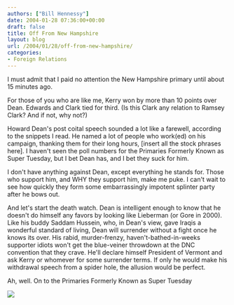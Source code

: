 ```yaml
---
authors: ["Bill Hennessy"]
date: 2004-01-28 07:36:00+00:00
draft: false
title: Off From New Hampshire
layout: blog
url: /2004/01/28/off-from-new-hampshire/
categories:
- Foreign Relations
---
```


I must admit that I paid no attention the New Hampshire primary until about 15 minutes ago.

For those of you who are like me, Kerry won by more than 10 points over Dean. Edwards and Clark tied for third. (Is this Clark any relation to Ramsey Clark? And if not, why not?)

Howard Dean's post coital speech sounded a lot like a farewell, according to the snippets I read. He named a lot of people who work(ed) on his campaign, thanking them for their long hours, [insert all the stock phrases here]. I haven't seen the poll numbers for the Primaries Formerly Known as Super Tuesday, but I bet Dean has, and I bet they suck for him.

I don't have anything against Dean, except everything he stands for. Those who support him, and WHY they support him, make me puke. I can't wait to see how quickly they form some embarrassingly impotent splinter party after he bows out. 

And let's start the death watch. Dean is intelligent enough to know that he doesn't do himself any favors by looking like Lieberman (or Gore in 2000). Like his buddy Saddam Hussein, who, in Dean's view, gave Iraqis a wonderful standard of living, Dean will surrender without a fight once he knows its over. His rabid, murder-frenzy, haven't-bathed-in-weeks supporter idiots won't get the blue-veiner throwdown at the DNC convention that they crave. He'll declare himself President of Vermont and ask Kerry or whomever for some surrender terms. If only he would make his withdrawal speech from a spider hole, the allusion would be perfect.

Ah, well. On to the Primaries Formerly Known as Super Tuesday

![](https://blog.billhennessy.com/aggbug.aspx?PostID=785)

